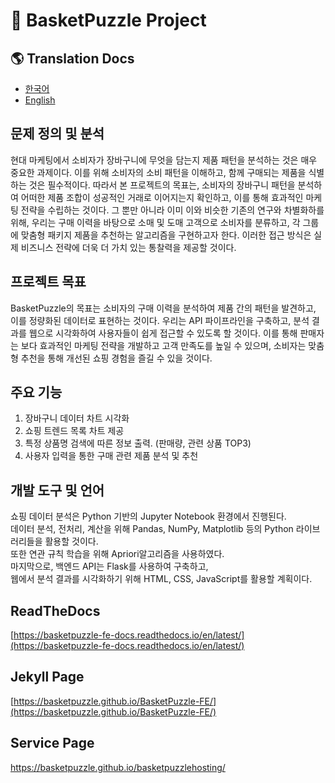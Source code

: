# 🧩 BasketPuzzle Project

## 🌎 Translation Docs
- [한국어](https://github.com/BasketPuzzle/BasketPuzzle-FE/blob/main/i18n/README_ko.md)
- [English](https://github.com/BasketPuzzle/BasketPuzzle-FE/blob/main/i18n/README_en.md)

## 문제 정의 및 분석
현대 마케팅에서 소비자가 장바구니에 무엇을 담는지 제품 패턴을 분석하는 것은 매우 중요한 과제이다.
이를 위해 소비자의 소비 패턴을 이해하고, 함께 구매되는 제품을 식별하는 것은 필수적이다.
따라서 본 프로젝트의 목표는, 소비자의 장바구니 패턴을 분석하여 어떠한 제품 조합이 성공적인 거래로 이어지는지 확인하고, 이를 통해 효과적인 마케팅 전략을 수립하는 것이다.
그 뿐만 아니라 이미 이와 비슷한 기존의 연구와 차별화하를 위해, 우리는 구매 이력을 바탕으로 소매 및 도매 고객으로 소비자를 분류하고,
각 그룹에 맞춤형 패키지 제품을 추천하는 알고리즘을 구현하고자 한다.
이러한 접근 방식은 실제 비즈니스 전략에 더욱 더 가치 있는 통찰력을 제공할 것이다.


## 프로젝트 목표
BasketPuzzle의 목표는 소비자의 구매 이력을 분석하여 제품 간의 패턴을 발견하고, 이를 정량화된 데이터로 표현하는 것이다.
우리는 API 파이프라인을 구축하고, 분석 결과를 웹으로 시각화하여 사용자들이 쉽게 접근할 수 있도록 할 것이다.
이를 통해 판매자는 보다 효과적인 마케팅 전략을 개발하고 고객 만족도를 높일 수 있으며,
소비자는 맞춤형 추천을 통해 개선된 쇼핑 경험을 즐길 수 있을 것이다.

## 주요 기능
1. 장바구니 데이터 차트 시각화
2. 쇼핑 트렌드 목록 차트 제공
3. 특정 상품명 검색에 따른 정보 출력. (판매량, 관련 상품 TOP3)
4. 사용자 입력을 통한 구매 관련 제품 분석 및 추천

## 개발 도구 및 언어
쇼핑 데이터 분석은 Python 기반의 Jupyter Notebook 환경에서 진행된다.<br>
데이터 분석, 전처리, 계산을 위해 Pandas, NumPy, Matplotlib 등의 Python 라이브러리들을 활용할 것이다.<br>
또한 연관 규칙 학습을 위해 Apriori알고리즘을 사용하였다.<br>
마지막으로, 백엔드 API는 Flask를 사용하여 구축하고,<br>
웹에서 분석 결과를 시각화하기 위해 HTML, CSS, JavaScript를 활용할 계획이다.

## ReadTheDocs
[https://basketpuzzle-fe-docs.readthedocs.io/en/latest/](https://basketpuzzle-fe-docs.readthedocs.io/en/latest/)

## Jekyll Page
[https://basketpuzzle.github.io/BasketPuzzle-FE/](https://basketpuzzle.github.io/BasketPuzzle-FE/)

## Service Page
https://basketpuzzle.github.io/basketpuzzlehosting/
